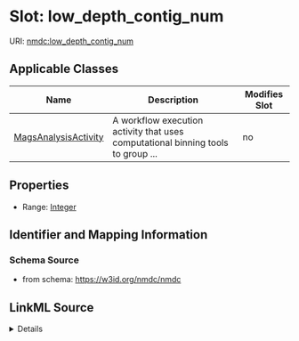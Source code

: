 # Slot: low_depth_contig_num

URI: [nmdc:low_depth_contig_num](https://w3id.org/nmdc/low_depth_contig_num)



<!-- no inheritance hierarchy -->




## Applicable Classes

| Name | Description | Modifies Slot |
| --- | --- | --- |
[MagsAnalysisActivity](MagsAnalysisActivity.md) | A workflow execution activity that uses computational binning tools to group ... |  no  |







## Properties

* Range: [Integer](Integer.md)





## Identifier and Mapping Information







### Schema Source


* from schema: https://w3id.org/nmdc/nmdc




## LinkML Source

<details>
```yaml
name: low_depth_contig_num
from_schema: https://w3id.org/nmdc/nmdc
rank: 1000
alias: low_depth_contig_num
domain_of:
- MagsAnalysisActivity
range: integer

```
</details>